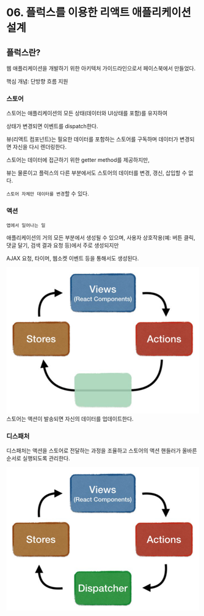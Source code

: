# 06. 플럭스를 이용한 리액트 애플리케이션 설계

## 플럭스란?

웹 애플리케이션을 개발하기 위한 아키텍처 가이드라인으로서 페이스북에서 만들었다.

핵심 개념: 단방향 흐름 지원

### 스토어

스토어는 애플리케이션의 모든 상태(데이터와 UI상태를 포함)를 유지하여

상태가 변경되면 이벤트를 dispatch한다.

뷰(리액트 컴포넌트)는 필요한 데이터를 포함하는 스토어를 구독하며 데이터가 변경되면 자신을 다시 렌더링한다.

스토어는 데이터에 접근하기 위한 getter method를 제공하지만,

뷰는 물론이고 플럭스의 다른 부분에서도 스토어의 데이터를 변경, 갱신, 삽입할 수 없다.

`스토어 자체만 데이터를 변경`할 수 있다.

### 액션

`앱에서 일어나는 일`

애플리케이션의 거의 모든 부분에서 생성될 수 있으며, 사용자 상호작용(예: 버튼 클릭, 댓글 달기, 검색 결과 요청 등)에서 주로 생성되지만

AJAX 요청, 타이머, 웹소켓 이벤트 등을 통해서도 생성된다.

![figure6-3](figure6-3.png) 스토어는 액션이 발송되면 자신의 데이터를 업데이트한다.

### 디스패처

디스패처는 액션을 스토어로 전달하는 과정을 조율하고 스토어의 액션 핸들러가 올바른 순서로 실행되도록 관리한다.

![figure6-4](figure6-4.png)
